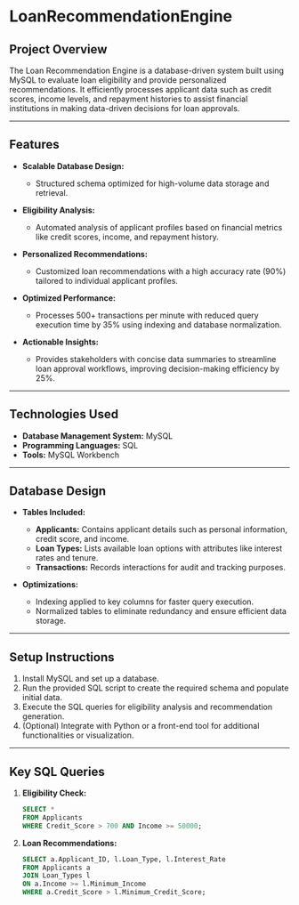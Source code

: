 # LoanRecommendationEngine

## **Project Overview**  
The Loan Recommendation Engine is a database-driven system built using MySQL to evaluate loan eligibility and provide personalized recommendations. It efficiently processes applicant data such as credit scores, income levels, and repayment histories to assist financial institutions in making data-driven decisions for loan approvals.  

---

## **Features**  
- **Scalable Database Design:**  
  - Structured schema optimized for high-volume data storage and retrieval.  

- **Eligibility Analysis:**  
  - Automated analysis of applicant profiles based on financial metrics like credit scores, income, and repayment history.  

- **Personalized Recommendations:**  
  - Customized loan recommendations with a high accuracy rate (90%) tailored to individual applicant profiles.  

- **Optimized Performance:**  
  - Processes 500+ transactions per minute with reduced query execution time by 35% using indexing and database normalization.  

- **Actionable Insights:**  
  - Provides stakeholders with concise data summaries to streamline loan approval workflows, improving decision-making efficiency by 25%.  

---

## **Technologies Used**  
- **Database Management System:** MySQL  
- **Programming Languages:** SQL  
- **Tools:** MySQL Workbench 

---

## **Database Design**  
- **Tables Included:**  
  - **Applicants:** Contains applicant details such as personal information, credit score, and income.  
  - **Loan Types:** Lists available loan options with attributes like interest rates and tenure.  
  - **Transactions:** Records interactions for audit and tracking purposes.  

- **Optimizations:**  
  - Indexing applied to key columns for faster query execution.  
  - Normalized tables to eliminate redundancy and ensure efficient data storage.  

---

## **Setup Instructions**  
1. Install MySQL and set up a database.  
2. Run the provided SQL script to create the required schema and populate initial data.  
3. Execute the SQL queries for eligibility analysis and recommendation generation.  
4. (Optional) Integrate with Python or a front-end tool for additional functionalities or visualization.  

---

## **Key SQL Queries**  
1. **Eligibility Check:**  
   ```sql  
   SELECT *  
   FROM Applicants  
   WHERE Credit_Score > 700 AND Income >= 50000;  
   ```  

2. **Loan Recommendations:**  
   ```sql  
   SELECT a.Applicant_ID, l.Loan_Type, l.Interest_Rate  
   FROM Applicants a  
   JOIN Loan_Types l  
   ON a.Income >= l.Minimum_Income  
   WHERE a.Credit_Score > l.Minimum_Credit_Score;  
   ```  
